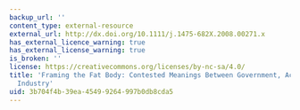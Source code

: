 ```yaml
---
backup_url: ''
content_type: external-resource
external_url: http://dx.doi.org/10.1111/j.1475-682X.2008.00271.x
has_external_licence_warning: true
has_external_license_warning: true
is_broken: ''
license: https://creativecommons.org/licenses/by-nc-sa/4.0/
title: 'Framing the Fat Body: Contested Meanings Between Government, Activists, and
  Industry'
uid: 3b704f4b-39ea-4549-9264-997b0db8cda5
---
```

